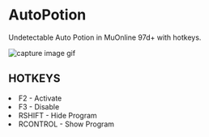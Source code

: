 # AutoPotion
Undetectable Auto Potion in MuOnline 97d+ with hotkeys.

![capture image gif](https://im4.ezgif.com/tmp/ezgif-4-7c74504078e0.gif)

## HOTKEYS
 <li>F2 - Activate</li>
 <li>F3 - Disable</li>
 <li>RSHIFT - Hide Program</li>
 <li>RCONTROL - Show Program</li>
